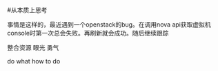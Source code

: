 #从本质上思考

事情是这样的，最近遇到一个openstack的bug。在调用nova api获取虚拟机console时第一次总会失败。再刷新就会成功。随后继续跟踪

整合资源
眼光
勇气

do what
how to
do
